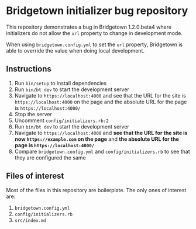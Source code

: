 # Bridgetown initializer bug repository

This repository demonstrates a bug in Bridgetown 1.2.0.beta4 where initializers do not allow the `url` property to change in development mode.

When using `bridgetown.config.yml` to set the `url` property, Bridgetown is able to override the value when doing local development. 

## Instructions

1. Run `bin/setup` to install dependencies
2. Run `bin/bt dev` to start the development server
3. Navigate to `https://localhost:4000` and see that the URL for the site is `https://localhost:4000` on the page and the absolute URL for the page is `https://localhost:4000/`
4. Stop the server
5. Uncomment `config/initializers.rb:2`
6. Run `bin/bt dev` to start the development server
7. Navigate to `https://localhost:4000` and **see that the URL for the site is now `https://example.com` on the page** and **the absolute URL for the page is `https://localhost:4000/`**
8. Compare `bridgetown.config.yml` and `config/initializers.rb` to see that they are configured the same

## Files of interest

Most of the files in this repository are boilerplate. The only ones of interest are:

1. `bridgetown.config.yml`
2. `config/initializers.rb`
3. `src/index.md`
